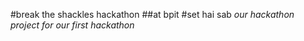 #break the shackles hackathon
##at bpit
#set hai sab
*our hackathon project for our first hackathon*